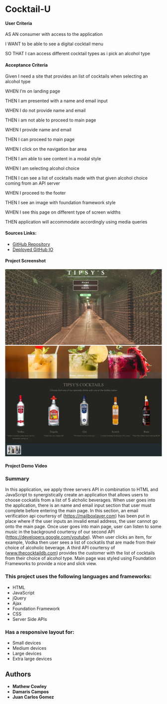 # Cocktail-U

#### User Criteria

AS AN consumer with access to the application


I WANT to be able to see a digital cocktail menu


SO THAT I can access different cocktail types as i pick an alcohol type


#### Acceptance Criteria

Given I need a site that provides an list of cocktails when selecting an alcohol type


WHEN I’m on landing page


THEN I am presented with a name and email input


WHEN I do not provide name and email


THEN i am not able to proceed to main page


WHEN I provide name and email


THEN I can proceed to main page


WHEN I click on the navigation bar area


THEN I am able to see content in a modal style


WHEN I am selecting alcohol choice


THEN I can see a list of cocktails made with that given alcohol choice coming from an API server


WHEN I proceed to the footer


THEN I see an image with foundation framework style


WHEN I see this page on different type of screen widths


THEN application will accommodate accordingly using media queries


#### Sources Links:
* [GitHub Repository](https://github.com/Mcowley1/Cocktail-U)
* [Deployed GitHub IO](https://mcowley1.github.io/Cocktail-U)

#### Project Screenshot

![Cocktail-U-landing-page](./assets/images/landing-page.PNG)
![Cocktail-U-Main-page](./assets/images/main-page.PNG)


#### Project Demo Video




### Summary

In this application, we apply three servers API in combination to HTML and JavaScript to synergistically create an application that allows users to choose cockatils from a list of 5 alcholic beverages. When user goes into the application, there is an name and email input section that user must complete before entering the main page. In this section, an email verification api courtersy of (https://mailboxlayer.com) has been put in place where if the user inputs an invalid email address, the user cannot go onto the main page. Once user goes into main page, user can listen to some music in the background courtersy of our second API (https://developers.google.com/youtube). When user clicks an item, for example, Vodka then user sees a list of cockatils that are made from their choice of alcoholic beverage. A third API courtersy of (www.thecocktaildb.com) provides the customer with the list of cocktails from their choice of alcohol type. Main page was styled using Foundation Frameworks to provide a nice and slick view. 


### This project uses the following languages and frameworks: 

* HTML
* JavaScript
* jQuery
* Ajax
* Foundation Framework
* CSS
* Server Side APIs




### Has a responsive layout for: 

* Small devices
* Medium devices
* Large devices
* Extra large devices

## Authors

* **Mathew Cowley**
* **Damaris Campos**
* **Juan Carlos Gomez**
